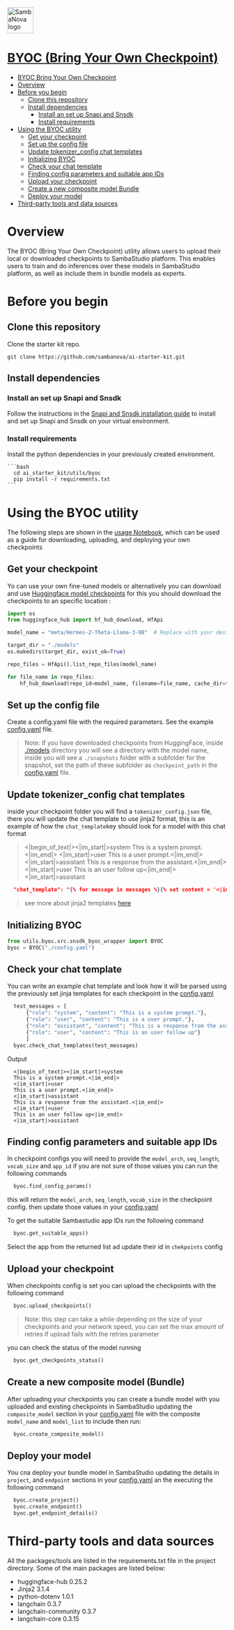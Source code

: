 <a href="https://sambanova.ai/">
<picture>
 <source media="(prefers-color-scheme: dark)" srcset="../../images/SambaNova-light-logo-1.png" height="60">
  <img alt="SambaNova logo" src="../images/SambaNova-dark-logo-1.png" height="60">
</picture>

BYOC (Bring Your Own Checkpoint)
======================

</a><!-- TOC -->

- [BYOC Bring Your Own Checkpoint](#byoc-bring-your-own-checkpoint)
- [Overview](#overview)
- [Before you begin](#before-you-begin)
    - [Clone this repository](#clone-this-repository)
    - [Install dependencies](#install-dependencies)
        - [Install an set up Snapi and Snsdk](#install-an-set-up-snapi-and-snsdk)
        - [Install requirements](#install-requirements)
- [Using the BYOC utility](#using-the-byoc-utility)
    - [Get your checkpoint](#get-your-checkpoint)
    - [Set up the config file](#set-up-the-config-file)
    - [Update tokenizer_config chat templates](#update-tokenizer_config-chat-templates)
    - [Initializing BYOC](#initializing-byoc)
    - [Check your chat template](#check-your-chat-template)
    - [Finding config parameters and suitable app IDs](#finding-config-parameters-and-suitable-app-ids)
    - [Upload your checkpoint](#upload-your-checkpoint)
    - [Create a new composite model Bundle](#create-a-new-composite-model-bundle)
    - [Deploy your model](#deploy-your-model)
- [Third-party tools and data sources](#third-party-tools-and-data-sources)

<!-- /TOC -->

# Overview
The BYOC (Bring Your Own Checkpoint) utility allows users to upload their local or downloaded checkpoints to SambaStudio platform. This enables users to train and do inferences over these models in SambaStudio platform, as well as include them in bundle models as experts.

# Before you begin

## Clone this repository

Clone the starter kit repo.
```
git clone https://github.com/sambanova/ai-starter-kit.git
```

## Install dependencies

### Install an set up Snapi and Snsdk
Follow the instructions in the [Snapi and Snsdk installation guide](https://docs.sambanova.ai/sambastudio/latest/cli-setup.html) to install and set up Snapi and Snsdk on your virtual environment.

### Install requirements
Install the python dependencies in your previously created environment.

    ```bash
      cd ai_starter_kit/utils/byoc
      pip install -r requirements.txt
    ``` 

# Using the BYOC utility

The following steps are shown in the [usage Notebook](./usage.ipynb), which can be used as a guide for downloading, uploading, and deploying your own checkpoints

## Get your checkpoint

Yo can use your own fine-tuned models or alternatively  you can download and use [Huggingface model checkpoints](https://huggingface.co/models?pipeline_tag=text-generation&sort=trending) for this you should download the checkpoints to an specific location :

```python
import os
from huggingface_hub import hf_hub_download, HfApi

model_name = "meta/Hermes-2-Theta-Llama-3-8B"  # Replace with your desired model

target_dir = "./models"  
os.makedirs(target_dir, exist_ok=True)

repo_files = HfApi().list_repo_files(model_name)

for file_name in repo_files:
    hf_hub_download(repo_id=model_name, filename=file_name, cache_dir=target_dir)
```

## Set up the config file

Create a config.yaml file with the required parameters. See the example [config.yaml](./config.yaml) file.

> Note: If you have downloaded checkpoints from HuggingFace, inside [./models](./models/) directory you will see a directory with the model name, inside you will see a `./snapshots` folder with a subfolder for the snapshot, set the path of these subfolder as `checkpoint_path` in the [config.yaml](./config.yaml) file.

## Update tokenizer_config chat templates

inside your checkpoint folder you will find a `tokenizer_config.json` file, there you will update the chat template to use jinja2 format, this is an example of how the `chat_template`key should look for a model with this chat format

><|begin_of_text|><|im_start|>system
This is a system prompt.<|im_end|>
<|im_start|>user
This is a user prompt.<|im_end|>
<|im_start|>assistant
This is a response from the assistant.<|im_end|>
<|im_start|>user
This is an user follow up<|im_end|>
<|im_start|>assistant

```json
  "chat_template": "{% for message in messages %}{% set content = '<|im_start|>' + message['role'] + '\n' + message['content'] | trim + '<|im_end|>'+'\n' %}{% if loop.index0 == 0 %}{% set content = bos_token + content %}{% endif %}{{ content }}{% endfor %}<|im_start|>assistant\n"
```

> see more about jinja2 templates [here](https://realpython.com/primer-on-jinja-templating/#get-started-with-jinja)

## Initializing BYOC

```python 
from utils.byoc.src.snsdk_byoc_wrapper import BYOC
byoc = BYOC("./config.yaml")
```

## Check your chat template

You can write an example chat template and look how it will be parsed using the previously set jinja templates for each checkpoint in the [config.yaml](./config.yaml)  

```python
  test_messages = [
      {"role": "system", "content": "This is a system prompt."},
      {"role": "user", "content": "This is a user prompt."},
      {"role": "assistant", "content": "This is a response from the assistant."},
      {"role": "user", "content": "This is an user follow up"}
      ]
  byoc.check_chat_templates(test_messages)
```

Output
```
  <|begin_of_text|><|im_start|>system
  This is a system prompt.<|im_end|>
  <|im_start|>user
  This is a user prompt.<|im_end|>
  <|im_start|>assistant
  This is a response from the assistant.<|im_end|>
  <|im_start|>user
  This is an user follow up<|im_end|>
  <|im_start|>assistant
```

## Finding config parameters and suitable app IDs

In checkpoint configs you will need to provide the `model_arch`, `seq_length`,  `vocab_size` and `app_id` if you are not sure of those values you can run the following commands

```python
  byoc.find_config_params()
```

this will return the `model_arch`, `seq_length`,  `vocab_size` in the checkpoint config. then update those values in your [config.yaml](./config.yaml)  

To get the suitable Sambastudio app IDs run the following command

```python
  byoc.get_suitable_apps()
```
Select the app from the returned list ad update their id in `chekpoints` config

## Upload your checkpoint

When checkpoints config is set you can upload the checkpoints with the following command

```python 
  byoc.upload_checkpoints()
```

> Note: this step can take a while depending on the size of your checkpoints and your network speed, you can set the max amount of retries if upload fails with the retries parameter

you can check the status of the model running

```python
  byoc.get_checkpoints_status()
```

## Create a new composite model (Bundle)

After uploading your checkpoints you can create a bundle model with you uploaded and existing checkpoints in SambaStudio updating the `composite_model` section in your [config.yaml](./config.yaml) file with the composite `model_name` and `model_list` to include then run:

```python
  byoc.create_composite_model()
```

## Deploy your model

You cna deploy your bundle model in SambaStudio updating the details in `project`, and `endpoint` sections in your [config.yaml](./config.yaml) an the executing the following command

```python
  byoc.create_project()
  byoc.create_endpoint()
  byoc.get_endpoint_details()
```

# Third-party tools and data sources

All the packages/tools are listed in the requirements.txt file in the project directory. Some of the main packages are listed below:

- huggingface-hub                0.25.2
- Jinja2                         3.1.4
- python-dotenv                  1.0.1
- langchain                      0.3.7
- langchain-community            0.3.7
- langchain-core                 0.3.15